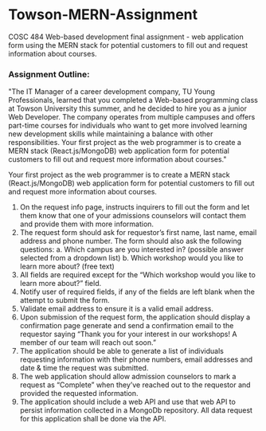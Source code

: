 # Towson-MERN-Assignment
COSC 484 Web-based development final assignment - web application form using the MERN stack for potential customers to fill out and request information about courses.

### Assignment Outline:
"The IT Manager of a career development company, TU Young Professionals, learned that you completed a Web-based programming class at Towson University this summer, and he decided to hire you as a junior Web Developer. The company operates from multiple campuses and offers part-time courses for individuals who want to get more involved learning new development skills while maintaining a balance with other responsibilities. Your first project as the web programmer is to create a MERN stack (React.js/MongoDB) web application form for potential customers to fill out and request more information about courses."

Your first project as the web programmer is to create a MERN stack (React.js/MongoDB) web application form for potential customers to fill out and request more information about courses.
1.	On the request info page, instructs inquirers to fill out the form and let them know that one of your admissions counselors will contact them and provide them with more information.
2.	The request form should ask for requestor’s first name, last name, email address and phone number. The form should also ask the following questions:
a.	Which campus are you interested in? (possible answer selected from a dropdown list)
b.	Which workshop would you like to learn more about? (free text)
3.	All fields are required except for the “Which workshop would you like to learn more about?” field.
4.	Notify user of required fields, if any of the fields are left blank when the attempt to submit the form.
5.	Validate email address to ensure it is a valid email address.
6.	Upon submission of the request form, the application should display a confirmation page generate and send a confirmation email to the requestor saying “Thank you for your interest in our workshops! A member of our team will reach out soon.” 
7.	The application should be able to generate a list of individuals requesting information with their phone numbers, email addresses and date & time the request was submitted.
8.	The web application should allow admission counselors to mark a request as “Complete” when they’ve reached out to the requestor and provided the requested information.
9.	The application should include a web API and use that web API to persist information collected in a MongoDb repository.  All data request for this application shall be done via the API.
